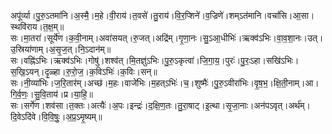 

  
अपू॑र्व्या।पु॒रु॒ऽतमा॑नि।अ॒स्मै॒।म॒हे।वी॒राय॑।त॒वसे॑।तु॒राय॑।वि॒र॒प्शिने॑।व॒ज्रिणे॑।शम्ऽत॑मानि।वचां॑सि।आ॒सा।स्थवि॑राय।त॒क्ष॒म्॥  
सः।मा॒तरा॑।सूर्ये॑ण।क॒वी॒नाम्।अवा॑सयत्।रु॒जत्।अद्रि॑म्।गृ॒णा॒नः।सु॒ऽआ॒धीभिः॑।ऋक्व॑ऽभिः।वा॒व॒शा॒नः।उत्।उ॒स्रिया॑णाम्।अ॒सृ॒ज॒त्।नि॒ऽदान॑म्॥  
सः।वह्नि॑ऽभिः।ऋक्व॑ऽभिः।गोषु॑।शश्व॑त्।मि॒तज्ञु॑ऽभिः।पु॒रु॒ऽकृत्वा॑।जि॒गा॒य॒।पुरः॑।पु॒रः॒ऽहा।सखि॑ऽभिः।स॒खि॒ऽयन्।दृ॒ळ्हा।रु॒रो॒ज॒।क॒विऽभिः॑।क॒विः।सन्॥  
सः।नी॒व्या॑भिः।ज॒रि॒तार॑म्।अच्छ॑।म॒हः।वाजे॑भिः।म॒हत्ऽभिः॑।च॒।शुष्मैः॑।पु॒रु॒ऽवीरा॑भिः।वृ॒ष॒भ॒।क्षि॒ती॒नाम्।आ।गि॒र्व॒णः॒।सु॒वि॒ताय॑।प्र।या॒हि॒॥  
सः।सर्गे॑ण।शव॑सा।त॒क्तः।अत्यैः॑।अ॒पः।इन्द्रः॑।द॒क्षि॒ण॒तः।तु॒रा॒षाट्।इ॒त्था।सृ॒जा॒नाः।अन॑पऽवृत्।अर्थ॑म्।दि॒वेऽदि॑वे।वि॒वि॒षुः॒।अ॒प्र॒ऽमृ॒ष्यम्॥  
